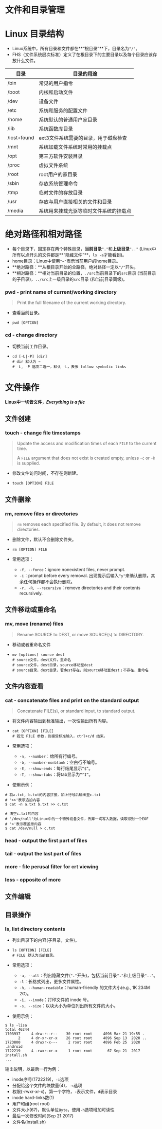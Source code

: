 # 文件和目录管理

# Linux 目录结构

- Linux系统中，所有目录和文件都在**“根目录”**下，目录名为`"/"`。
- FHS（文件系统层次标准）定义了在根目录下的主要目录以及每个目录应该存放什么文件。

| 目录        | 目录的用途                             |
| ----------- | -------------------------------------- |
| /bin        | 常见的用户指令                         |
| /boot       | 内核和启动文件                         |
| /dev        | 设备文件                               |
| /etc        | 系统和服务的配置文件                   |
| /home       | 系统默认的普通用户家目录               |
| /lib        | 系统函数库目录                         |
| /lost+found | ext3文件系统需要的目录，用于磁盘检查   |
| /mnt        | 系统加载文件系统时常用的挂载点         |
| /opt        | 第三方软件安装目录                     |
| /proc       | 虚拟文件系统                           |
| /root       | root用户的家目录                       |
| /sbin       | 存放系统管理命令                       |
| /tmp        | 临时文件的存放目录                     |
| /usr        | 存放与用户直接相关的文件和目录         |
| /media      | 系统用来挂载光驱等临时文件系统的挂载点 |

# 绝对路径和相对路径

- 每个目录下，固定存在两个特殊目录，**当前目录**`"."`和**上级目录**`".."` (Linux中所有以点开头的文件都是**“隐藏文件”**，`ls -a`才能看到)。
- home目录：Linux中使用`"~"`表示当前用户的home目录。
- **绝对路径：**从根目录开始的全路径，绝对路径一定以`"/"`开头。
- **相对路径：**相对当前目录的位置，`./src`当前目录下的`src`目录 (当前目录的子目录)，`../src`上一级目录的`src`目录 (和当前目录同级)。

### pwd - print name of current/working directory

> Print the full filename of the current working directory.

- 查看当前目录。

- ```shell
  pwd [OPTION]
  ```

### cd - change directory

- 切换当前工作目录。

- ```shell
  cd [-L|-P] [dir]
  # dir 默认为 ~
  # -L, -P 选项二选一，默认 -L，表示 follow symbolic links
  ```

# 文件操作

**Linux中一切皆文件，*Everything is a file***

## 文件创建

### touch - change file timestamps

> Update the access and modification times of each `FILE` to the current time.
>
> A `FILE` argument that does not exist is created empty, unless `-c` or `-h`
> is supplied.

- 修改文件访问时间，不存在则新建。

- ```shell
  touch [OPTION] FILE
  ```

## 文件删除

### rm, remove files or directories

> `rm` removes each specified file.  By default, it does not remove directories.

- 删除文件，默认不会删除文件夹。

- ```shell
  rm [OPTION] FILE
  ```

- 常用选项：

  - `-f, --force`：ignore nonexistent files, never prompt.
  - `-i`：prompt before every removal. 出现提示后输入`"y"`来确认删除，其余任何操作都不会执行删除。
  - `-r, -R, --recursive`：remove directories and their contents recursively.

## 文件移动或重命名

### mv, move (rename) files

> Rename SOURCE to DEST, or move SOURCE(s) to DIRECTORY.

- 移动或者重命名文件

- ```shell
  mv [options] source dest
  # source文件，dest文件，重命名
  # source文件，dest目录，source移动至dest
  # source目录，dest目录，若dest存在，则source移动至dest；不存在，重命名
  ```

## 文件内容查看

### cat - concatenate files and print on the standard output

> Concatenate FILE(s), or standard input, to standard output.

- 将文件内容输出到标准输出，一次性输出所有内容。

- ```shell
  cat [OPTION] [FILE]
  # 若无 FILE 参数，则接受标准输入，ctrl+c/d 结束。
  ```

- 常用选项：

  - `-n, --number`：给所有行编号。
  - `-b, --number-nonblank`：空白行不编号。
  - `-E, --show-ends`：每行结尾显示`“$”`。
  - `-T, --show-tabs`：将tab显示为`“^I”`。

- 使用示例：

```shell
# 将a.txt, b.txt的内容拼接，加上行号后输出至c.txt
# '>>'表示追加内容
$ cat -n a.txt b.txt >> c.txt

# 清空c.txt的内容
# '/dev/null'为Linux中的一个特殊设备文件，丢弃一切写入数据，读取得到一个EOF
# '>'表示覆盖原内容
$ cat /dev/null > c.txt
```

### head - output the first part of files

### tail - output the last part of files

### more - file perusal filter for crt viewing

### less - opposite of more

## 文件编辑

## 目录操作

### ls, list directory contents

- 列出目录下的内容(子目录，文件)。

- ```shell
  ls [OPTION] [FILE]
  # FILE 默认为当前目录。
  ```

- 常用选项：
	- `-a, --all`：列出隐藏文件(`"."`开头)，包括当前目录`"."`和上级目录`".."`。
	- `-l`：长格式列出，更多文件属性。
	- `-h, --human-readable`：human-friendly 的文件大小(e.g., 1K 234M 2G)。
	- `-i, --inode`：打印文件的 inode 号。
	- `-s, --size`：以块大小为单位列出所有文件的大小。
	
- 使用示例：
```shell
$ ls -lisa
total 46244
1703937     4 drw-r--r--    30 root root     4096 Mar 21 19:55 .
      2     4 dr-xr-xr-x    26 root root     4096 Sep 13  2020 ..
1723800     4 drwxr-x---     2 root root     4096 Feb 25  2020 .android
1722219     4 -rwxr-xr-x     1 root root       67 Sep 21  2017 install.sh
...
```
输出说明，以最后一行为例：
- inode序号(1722219)，`-i`选项
- 分配给这个文件的块数量(4)，`-s`选项
- 权限(-rwxr-xr-x)，第一个字符，`-`表示文件，`d`表示目录
- inode hard-links数(1)
- 用户和组(root root)
- 文件大小(67)，默认单位`Byte`，使用`-h`选项增加可读性
- 最后一次修改时间(Sep 21  2017)
- 文件名(install.sh)
